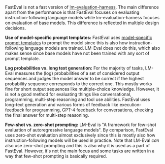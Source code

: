 FastEval is not a fast version of [lm-evaluation-harness](https://github.com/EleutherAI/lm-evaluation-harness).
The main difference apart from the performance is that FastEval focuses on evaluating instruction-following language models while lm-evaluation-harness focuses on evaluation of base models.
This difference is reflected in multiple design decisions.

**Use of model-specific prompt templates:**
FastEval uses [model-specific prompt templates](docs/model-type.md) to prompt the model since this is also how instruction-following language models are trained.
LM-Eval does not do this, which also makes sense since base models have not been trained with any sort of prompt template.

**Log probabilities vs. long text generation:**
For the majority of tasks, LM-Eval measures the (log) probabilities of a set of considered output sequences and judges the model answer to be correct if the highest probability sequence corresponds to the correct one.
This mostly works fine for short output sequences like multiple-choice knowledge.
However, it is not a good method for evaluating things like conversational, programming, multi-step reasoning and tool use abilities.
FastEval uses long-text generation and various forms of feedback like execution-feedback for programming, GPT-4 feedback for conversations, checking the final answer for multi-step reasoning.

**Few-shot vs. zero-shot prompting:**
LM-Eval is "A framework for few-shot evaluation of autoregressive language models". 
By comparison, FastEval uses zero-shot evaluation almost exclusively since this is mostly also how instruction-following models will be used in practice.
Note that LM-Eval _can_ also use zero-shot prompting and this is also why it is used as a part of FastEval.
However, it's not the main focus and some tasks are written in a way that few-shot prompting is basically required.

